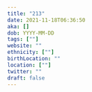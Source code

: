 ```yaml
---
title: "213"
date: 2021-11-18T06:36:50
aka: []
dob: YYYY-MM-DD
tags: [""]
website: ""
ethnicity: [""]
birthLocation: ""
location: [""]
twitter: ""
draft: false
---
```


